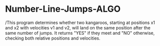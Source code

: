 # Number-Line-Jumps-ALGO

/This program determines whether two kangaroos, starting at positions x1 and x2 with velocities v1 and v2, will land on the same position after the same number of jumps. It returns "YES" if they meet and "NO" otherwise, checking both relative positions and velocities.
